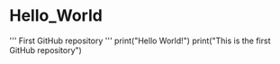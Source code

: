 # Hello_World
''' First GitHub repository '''
print("Hello World!")
print("This is the first GitHub repository")
